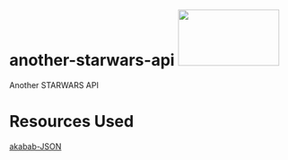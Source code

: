 # another-starwars-api <img src="https://logos-world.net/wp-content/uploads/2020/11/Star-Wars-Logo.png" width="180" height="100">
 Another STARWARS API

# Resources Used
<a href="https://akabab.github.io/starwars-api/api" target="_blank">akabab-JSON</a>
